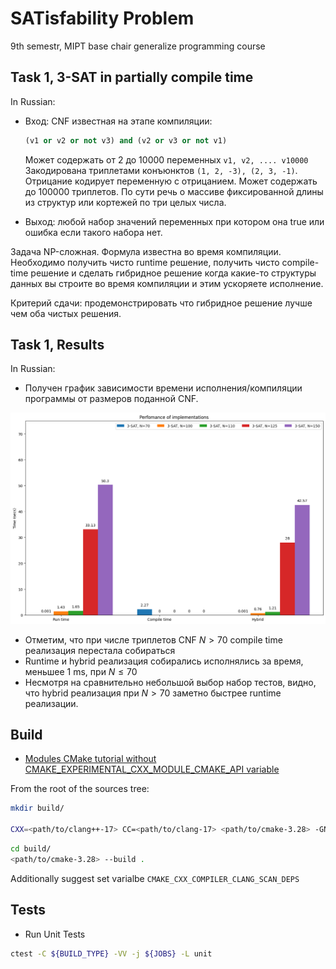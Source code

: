 # SATisfability Problem
9th semestr, MIPT base chair generalize programming course

## Task 1, 3-SAT in partially compile time

In Russian:

* Вход: CNF известная на этапе компиляции:
  ```python
  (v1 or v2 or not v3) and (v2 or v3 or not v1)
  ```
  Может содержать от 2 до 10000 переменных `v1, v2, .... v10000`
Закодирована триплетами конъюнктов `(1, 2, -3), (2, 3, -1)`. Отрицание кодирует переменную с отрицанием.
Может содержать до 100000 триплетов.
По сути речь о массиве фиксированной длины из структур или кортежей по три целых числа.

* Выход: любой набор значений переменных при котором она true или ошибка если такого набора нет. 

Задача NP-сложная. Формула известна во время компиляции.
Необходимо получить чисто runtime решение, получить чисто compile-time решение и сделать гибридное решение когда какие-то структуры данных вы строите во время компиляции и этим ускоряете исполнение.

Критерий сдачи: продемонстрировать что гибридное решение лучше чем оба чистых решения.

## Task 1, Results

In Russian:

* Получен график зависимости времени исполнения/компиляции программы от размеров поданной CNF.

![img](https://github.com/uslsteen/sat_solver/blob/main/pics/perfomance_stats.png)
* Отметим, что при числе триплетов CNF $N> 70$ compile time реализация перестала собираться
* Runtime и hybrid реализация собирались исполнялись за время, меньшеe 1 ms, при $N \leq 70$
* Несмотря на cравнительно небольшой выбор набор тестов, видно, что hybrid реализация при $N > 70$ заметно быстрее runtime реализации.

## Build

- [Modules CMake tutorial without CMAKE_EXPERIMENTAL_CXX_MODULE_CMAKE_API variable](https://www.kitware.com/import-cmake-the-experiment-is-over/)

From the root of the sources tree:

```bash
mkdir build/

CXX=<path/to/clang++-17> CC=<path/to/clang-17> <path/to/cmake-3.28> -GNinja -DCMAKE_MAKE_PROGRAM=<path/to/ninja> -S . -B build/
```

```bash
cd build/
<path/to/cmake-3.28> --build .
```

Additionally suggest set varialbe ```CMAKE_CXX_COMPILER_CLANG_SCAN_DEPS```

## Tests

- Run Unit Tests

```bash
ctest -C ${BUILD_TYPE} -VV -j ${JOBS} -L unit
```
